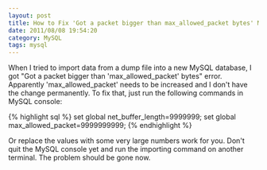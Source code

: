 ```yaml
---
layout: post
title: How to Fix 'Got a packet bigger than max_allowed_packet bytes' MySQL Error
date: 2011/08/08 19:54:20
category: MySQL
tags: mysql
---
```

When I tried to import data from a dump file into a new MySQL database, 
I got "Got a packet bigger than 'max_allowed_packet' bytes" error. 
Apparently 'max_allowed_packet' needs to be increased 
and I don't have the change permanently. To fix that, just run 
the following commands in MySQL console:

{% highlight sql %}
set global net_buffer_length=9999999; 
set global max_allowed_packet=9999999999;
{% endhighlight %}

Or replace the values with some very large numbers work for you. Don't quit the MySQL console yet and run the importing command on another terminal. 
The problem should be gone now.

